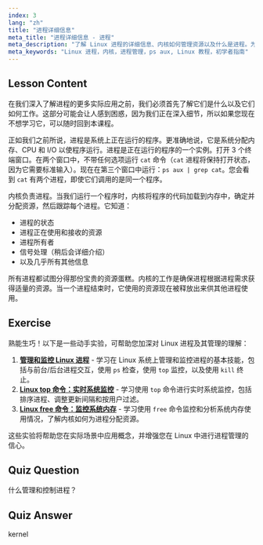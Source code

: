 ```yaml
---
index: 3
lang: "zh"
title: "进程详细信息"
meta_title: "进程详细信息 - 进程"
meta_description: "了解 Linux 进程的详细信息、内核如何管理资源以及什么是进程。为初学者理解进程概念。"
meta_keywords: "Linux 进程，内核，进程管理，ps aux, Linux 教程，初学者指南"
---
```


## Lesson Content

在我们深入了解进程的更多实际应用之前，我们必须首先了解它们是什么以及它们如何工作。这部分可能会让人感到困惑，因为我们正在深入细节，所以如果您现在不想学习它，可以随时回到本课程。

正如我们之前所说，进程是系统上正在运行的程序。更准确地说，它是系统分配内存、CPU 和 I/O 以使程序运行。进程是正在运行的程序的一个实例。打开 3 个终端窗口。在两个窗口中，不带任何选项运行 `cat` 命令（`cat` 进程将保持打开状态，因为它需要标准输入）。现在在第三个窗口中运行：`ps aux | grep cat`。您会看到 `cat` 有两个进程，即使它们调用的是同一个程序。

内核负责进程。当我们运行一个程序时，内核将程序的代码加载到内存中，确定并分配资源，然后跟踪每个进程。它知道：

- 进程的状态
- 进程正在使用和接收的资源
- 进程所有者
- 信号处理（稍后会详细介绍）
- 以及几乎所有其他信息

所有进程都试图分得那份宝贵的资源蛋糕。内核的工作是确保进程根据进程需求获得适量的资源。当一个进程结束时，它使用的资源现在被释放出来供其他进程使用。

## Exercise

熟能生巧！以下是一些动手实验，可帮助您加深对 Linux 进程及其管理的理解：

1. **[管理和监控 Linux 进程](https://labex.io/zh/labs/comptia-manage-and-monitor-linux-processes-590864)** - 学习在 Linux 系统上管理和监控进程的基本技能，包括与前台/后台进程交互，使用 `ps` 检查，使用 `top` 监控，以及使用 `kill` 终止。
2. **[Linux top 命令：实时系统监控](https://labex.io/zh/labs/linux-linux-top-command-real-time-system-monitoring-388500)** - 学习使用 `top` 命令进行实时系统监控，包括排序进程、调整更新间隔和按用户过滤。
3. **[Linux free 命令：监控系统内存](https://labex.io/zh/labs/linux-linux-free-command-monitoring-system-memory-388496)** - 学习使用 `free` 命令监控和分析系统内存使用情况，了解内核如何为进程分配资源。

这些实验将帮助您在实际场景中应用概念，并增强您在 Linux 中进行进程管理的信心。

## Quiz Question

什么管理和控制进程？

## Quiz Answer

kernel
